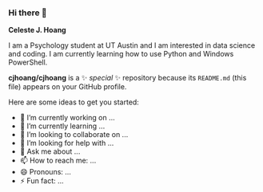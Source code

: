 ### Hi there 👋

**Celeste J. Hoang**

I am a Psychology student at UT Austin and I am interested in data science 
and coding. I am currently learning how to use Python and Windows PowerShell.

**cjhoang/cjhoang** is a ✨ _special_ ✨ repository because its `README.md` (this file) appears on your GitHub profile.

Here are some ideas to get you started:

- 🔭 I’m currently working on ...
- 🌱 I’m currently learning ...
- 👯 I’m looking to collaborate on ...
- 🤔 I’m looking for help with ...
- 💬 Ask me about ...
- 📫 How to reach me: ...
- 😄 Pronouns: ...
- ⚡ Fun fact: ...
